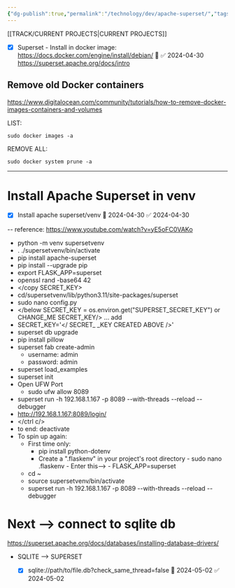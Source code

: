 ```yaml
---
{"dg-publish":true,"permalink":"/technology/dev/apache-superset/","tags":["Data","Projects"]}
---
```


[[TRACK/CURRENT PROJECTS\|CURRENT PROJECTS]]

- [x] Superset - Install in docker image: https://docs.docker.com/engine/install/debian/ 🛫  ✅ 2024-04-30
https://superset.apache.org/docs/intro

## Remove old Docker containers
https://www.digitalocean.com/community/tutorials/how-to-remove-docker-images-containers-and-volumes

LIST:
```
sudo docker images -a
```

REMOVE ALL:
```
sudo docker system prune -a
```

---
# Install Apache Superset in venv 
- [x] Install apache superset/venv 🛫 2024-04-30 ✅ 2024-04-30

-- reference: https://www.youtube.com/watch?v=yE5oFC0VAKo

- python -m venv supersetvenv
- . ./supersetvenv/bin/activate
- pip install apache-superset
- pip install --upgrade pip
- export FLASK_APP=superset
- openssl rand -base64 42
- </copy SECRET_KEY>
- cd/supersetvenv/lib/python3.11/site-packages/superset
- sudo nano config.py
- </below SECRET_KEY = os.environ.get("SUPERSET_SECRET_KEY") or CHANGE_ME SECRET_KEY/> ... add
- SECRET_KEY='</ SECRET_ _KEY CREATED ABOVE />'
- superset db upgrade
- pip install pillow
- superset fab create-admin
	- username: admin
	- password: admin
- superset load_examples
- superset init
- Open UFW Port
	- sudo ufw allow 8089
- superset run -h 192.168.1.167 -p 8089 --with-threads --reload --debugger
- http://192.168.1.167:8089/login/
- </ctrl c/>
- to end: deactivate
- To spin up again: 
	- First time only:
		- pip install python-dotenv
		- Create a ".flaskenv" in your project's root directory
				- sudo nano .flaskenv
				- Enter this-->
					- FLASK_APP=superset  
	- cd ~ 
	- source supersetvenv/bin/activate 
	- superset run -h 192.168.1.167 -p 8089 --with-threads --reload --debugger

# Next --> connect to sqlite db 

https://superset.apache.org/docs/databases/installing-database-drivers/

- SQLITE --> SUPERSET 
	- [x] sqlite://path/to/file.db?check_same_thread=false 🛫 2024-05-02 ✅ 2024-05-02

